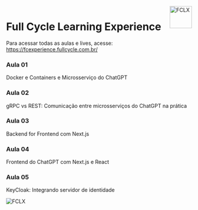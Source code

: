 <a href="https://fcexperience.fullcycle.com.br/">
   <img src="https://events-fullcycle.s3.amazonaws.com/events-fullcycle/media/images/962edb195c0448df860fbea9304a7f24.png" alt="FCLX" title="Full Cycle Learning Experience" align="right" height="60" />
</a>

# Full Cycle Learning Experience

Para acessar todas as aulas e lives, acesse: https://fcexperience.fullcycle.com.br/

### Aula 01
Docker e Containers e Microsserviço do ChatGPT

### Aula 02
gRPC vs REST: Comunicação entre microsserviços do ChatGPT na prática

### Aula 03
Backend for Frontend com Next.js

### Aula 04
Frontend do ChatGPT com Next.js e React

### Aula 05
KeyCloak: Integrando servidor de identidade

<img src="./arquitetura do projeto.png" alt="FCLX" title="Full Cycle Learning Experience" />